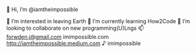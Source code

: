 👋 Hi, I’m @iamtheimpossible


👀 I’m interested in leaving Earth
🌱 I’m currently learning How2Code
💞️ I’m looking to collaborate on new programming(U)Lngs
📫 forwden.j@gmail.com
imimpossible.com
http://iamtheimpossible.medium.com
♪ imimpossible



<!---
iamtheimpossible/iamtheimpossible is a ✨ special ✨ repository because its `README.md` (this file) appears on your GitHub profile.
You can click the Preview link to take a look at your changes.
--->
